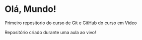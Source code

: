 # Olá, Mundo!
 Primeiro repositorio do curso de Git e GitHub do curso em Video

Repositório criado durante uma aula ao vivo!
